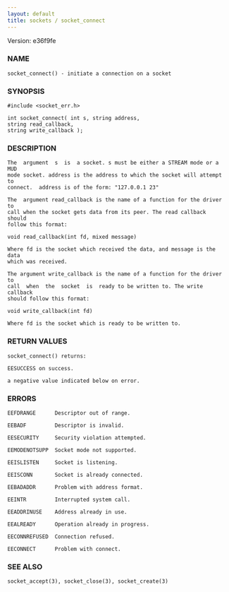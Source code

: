 ```yaml
---
layout: default
title: sockets / socket_connect
---
```


Version: e36f9fe




### NAME
    socket_connect() - initiate a connection on a socket


### SYNOPSIS
    #include <socket_err.h>

    int socket_connect( int s, string address,
    string read_callback,
    string write_callback );


### DESCRIPTION
    The  argument  s  is  a socket. s must be either a STREAM mode or a MUD
    mode socket. address is the address to which the socket will attempt to
    connect.  address is of the form: "127.0.0.1 23"

    The  argument read_callback is the name of a function for the driver to
    call when the socket gets data from its peer. The read callback  should
    follow this format:

    void read_callback(int fd, mixed message)

    Where fd is the socket which received the data, and message is the data
    which was received.

    The argument write_callback is the name of a function for the driver to
    call  when  the  socket  is  ready to be written to. The write callback
    should follow this format:

    void write_callback(int fd)

    Where fd is the socket which is ready to be written to.


### RETURN VALUES
    socket_connect() returns:

    EESUCCESS on success.

    a negative value indicated below on error.


### ERRORS
    EEFDRANGE      Descriptor out of range.

    EEBADF         Descriptor is invalid.

    EESECURITY     Security violation attempted.

    EEMODENOTSUPP  Socket mode not supported.

    EEISLISTEN     Socket is listening.

    EEISCONN       Socket is already connected.

    EEBADADDR      Problem with address format.

    EEINTR         Interrupted system call.

    EEADDRINUSE    Address already in use.

    EEALREADY      Operation already in progress.

    EECONNREFUSED  Connection refused.

    EECONNECT      Problem with connect.


### SEE ALSO
    socket_accept(3), socket_close(3), socket_create(3)



